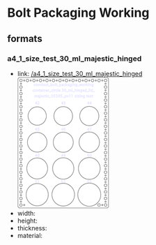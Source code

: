 # Bolt Packaging Working


## formats

### a4_1_size_test_30_ml_majestic_hinged
* link: [/a4_1_size_test_30_ml_majestic_hinged](a4_1_size_test_30_ml_majestic_hinged)  
![](a4_1_size_test_30_ml_majestic_hinged/working_300.png)  
* width:   
* height:   
* thickness:   
* material:   
 
